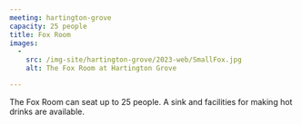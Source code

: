 ```yaml
---
meeting: hartington-grove
capacity: 25 people
title: Fox Room
images:
  -
    src: /img-site/hartington-grove/2023-web/SmallFox.jpg
    alt: The Fox Room at Hartington Grove

---
```


The Fox Room can seat up to 25 people. A sink and facilities for making hot drinks are available.
